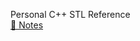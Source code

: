 Personal C++ STL Reference <br />
[🧾 Notes](https://drive.google.com/file/d/10dzageuxEqCEsrwKSlUKA2iEtoFiM7vT/view?usp=sharing)
